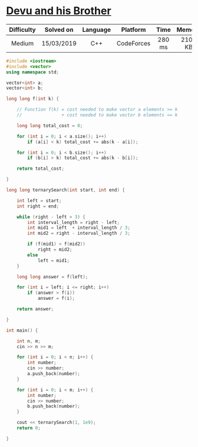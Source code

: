 # [Devu and his Brother](https://codeforces.com/contest/439/problem/D)

| Difficulty | Solved on  | Language   | Platform   | Time       | Memory     |
| :--------: | :--------: | :--------: | :--------: | :--------: | :--------: |
| Medium     | 15/03/2019 | C++        | CodeForces | 280 ms     | 2100 KB    |

```c++
#include <iostream>
#include <vector>
using namespace std;

vector<int> a;
vector<int> b;

long long f(int k) {

    // Function f(k) = cost needed to make vector a elements >= k
    //               + cost needed to make vector b elements <= k

    long long total_cost = 0;

    for (int i = 0; i < a.size(); i++)
        if (a[i] < k) total_cost += abs(k - a[i]);

    for (int i = 0; i < b.size(); i++)
        if (b[i] > k) total_cost += abs(k - b[i]);

    return total_cost;

}

long long ternarySearch(int start, int end) {

    int left = start;
    int right = end;

    while (right - left > 3) {
        int interval_length = right - left;
        int mid1 = left  + interval_length / 3;
        int mid2 = right - interval_length / 3;

        if (f(mid1) < f(mid2))
            right = mid2;
        else
            left = mid1;
    }

    long long answer = f(left);

    for (int i = left; i <= right; i++)
        if (answer > f(i))
            answer = f(i);

    return answer;

}

int main() {

    int n, m;
    cin >> n >> m;

    for (int i = 0; i < n; i++) {
        int number;
        cin >> number;
        a.push_back(number);
    }

    for (int i = 0; i < m; i++) {
        int number;
        cin >> number;
        b.push_back(number);
    }

    cout << ternarySearch(1, 1e9);
    return 0;

}
```
